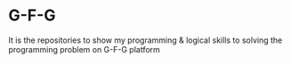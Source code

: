 # G-F-G

It is the repositories to show my programming & logical skills to solving the programming problem on G-F-G platform
